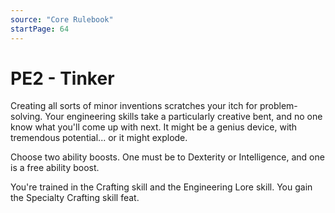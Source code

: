```yaml
---
source: "Core Rulebook"
startPage: 64
---
```

# PE2 - Tinker
Creating all sorts of minor inventions scratches your itch for problem-solving. Your engineering skills take a particularly creative bent, and no one know what you'll come up with next. It might be a genius device, with tremendous potential... or it might explode.

Choose two ability boosts. One must be to Dexterity or Intelligence, and one is a free ability boost.

You're trained in the Crafting skill and the Engineering Lore skill. You gain the Specialty Crafting skill feat.